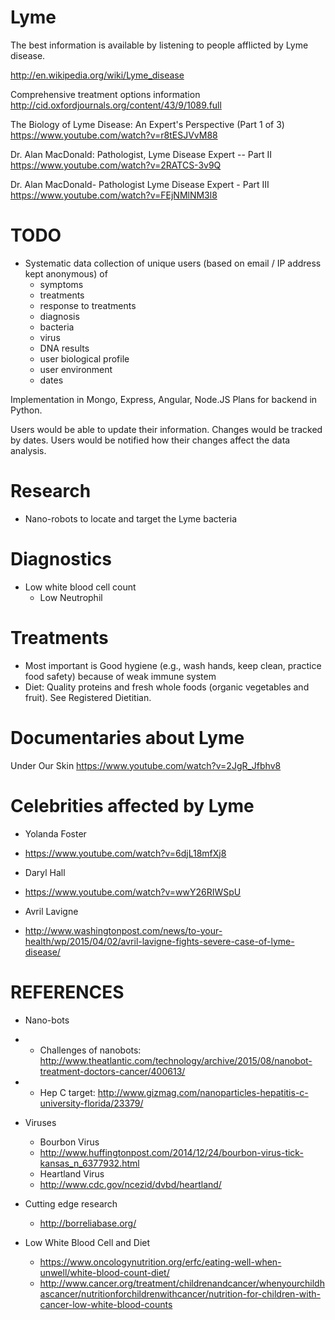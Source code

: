 Lyme
====

The best information is available by listening to people afflicted by Lyme disease.


http://en.wikipedia.org/wiki/Lyme_disease

Comprehensive treatment options information
http://cid.oxfordjournals.org/content/43/9/1089.full


The Biology of Lyme Disease: An Expert's Perspective (Part 1 of 3)
https://www.youtube.com/watch?v=r8tESJVvM88

Dr. Alan MacDonald: Pathologist, Lyme Disease Expert -- Part II
https://www.youtube.com/watch?v=2RATCS-3v9Q

Dr. Alan MacDonald- Pathologist Lyme Disease Expert - Part III
https://www.youtube.com/watch?v=FEjNMlNM3l8

TODO
====
* Systematic data collection of unique users (based on email / IP address kept anonymous) of 
  - symptoms  
  - treatments
  - response to treatments
  - diagnosis
  -   bacteria
  -   virus
  - DNA results
  - user biological profile
  - user environment
  - dates

Implementation in Mongo, Express, Angular, Node.JS 
Plans for backend in Python.

Users would be able to update their information.  Changes would be tracked by dates.  Users would be notified how their changes affect the data analysis.

Research
========
* Nano-robots to locate and target the Lyme bacteria 

Diagnostics
===========
* Low white blood cell count
    - Low Neutrophil

Treatments
==========
* Most important is Good hygiene (e.g., wash hands, keep clean, practice food safety) because of weak immune system
* Diet: Quality proteins and fresh whole foods (organic vegetables and fruit).  See Registered Dietitian.


Documentaries about Lyme
========================
Under Our Skin
https://www.youtube.com/watch?v=2JgR_Jfbhv8

Celebrities affected by Lyme
============================
* Yolanda Foster
* https://www.youtube.com/watch?v=6djL18mfXj8

* Daryl Hall
* https://www.youtube.com/watch?v=wwY26RIWSpU

* Avril Lavigne
* http://www.washingtonpost.com/news/to-your-health/wp/2015/04/02/avril-lavigne-fights-severe-case-of-lyme-disease/

REFERENCES
==========
- Nano-bots
-   * Challenges of nanobots: http://www.theatlantic.com/technology/archive/2015/08/nanobot-treatment-doctors-cancer/400613/
-   * Hep C target: http://www.gizmag.com/nanoparticles-hepatitis-c-university-florida/23379/
- Viruses
    * Bourbon Virus
    * http://www.huffingtonpost.com/2014/12/24/bourbon-virus-tick-kansas_n_6377932.html
    * Heartland Virus
    * http://www.cdc.gov/ncezid/dvbd/heartland/
- Cutting edge research
    * http://borreliabase.org/

- Low White Blood Cell and Diet
    * https://www.oncologynutrition.org/erfc/eating-well-when-unwell/white-blood-count-diet/
    * http://www.cancer.org/treatment/childrenandcancer/whenyourchildhascancer/nutritionforchildrenwithcancer/nutrition-for-children-with-cancer-low-white-blood-counts
